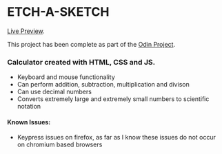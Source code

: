 # ETCH-A-SKETCH

[Live Preview](https://aadam-ali.github.io/calculator/).

This project has been complete as part of the [Odin Project](https://www.theodinproject.com/lessons/calculator).

### Calculator created with HTML, CSS and JS.

* Keyboard and mouse functionality
* Can perform addition, subtraction, multiplication and divison
* Can use decimal numbers
* Converts extremely large and extremely small numbers to scientific notation

#### Known Issues:

* Keypress issues on firefox, as far as I know these issues do not occur on chromium based browsers